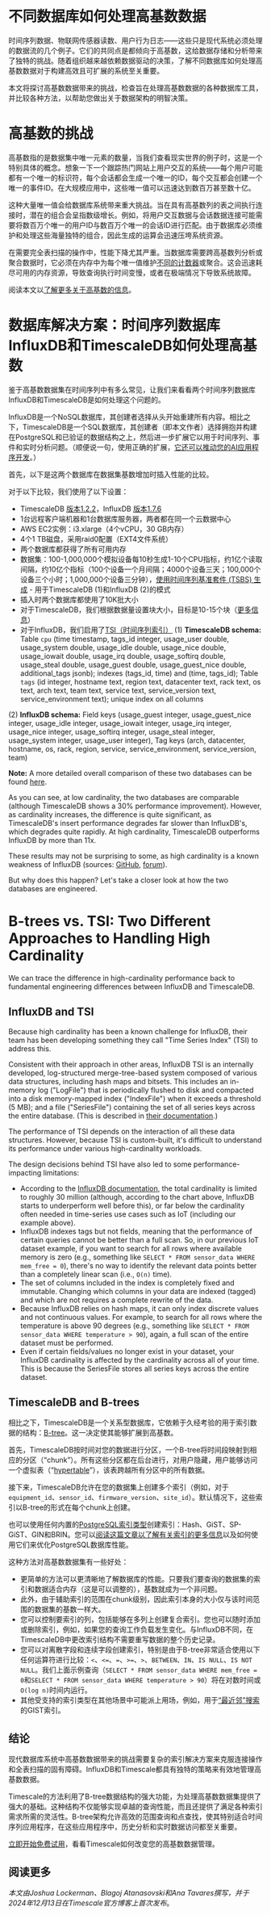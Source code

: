 # 不同数据库如何处理高基数数据

时间序列数据、物联网传感器读数、用户行为日志——这些只是现代系统必须处理的数据流的几个例子。它们的共同点是都倾向于高基数，这给数据存储和分析带来了独特的挑战。随着组织越来越依赖数据驱动的决策，了解不同数据库如何处理高基数数据对于构建高效且可扩展的系统至关重要。

本文将探讨高基数数据带来的挑战，检查旨在处理高基数数据的各种数据库工具，并比较各种方法，以帮助您做出关于数据架构的明智决策。

# 高基数的挑战

高基数指的是数据集中唯一元素的数量，当我们查看现实世界的例子时，这是一个特别具体的概念。想象一下一个跟踪热门网站上用户交互的系统——每个用户可能都有一个唯一的标识符，每个会话都会生成一个唯一的ID，每个交互都会创建一个唯一的事件ID。在大规模应用中，这些唯一值可以迅速达到数百万甚至数十亿。

这种大量唯一值会给数据库系统带来重大挑战。当在具有高基数列的表之间执行连接时，潜在的组合会呈指数级增长。例如，将用户交互数据与会话数据连接可能需要将数百万个唯一的用户ID与数百万个唯一的会话ID进行匹配。由于数据库必须维护和处理这些海量独特的组合，因此生成的运算会迅速压垮系统资源。

在需要完全表扫描的操作中，性能下降尤其严重。当数据库需要跨高基数列分析或聚合数据时，它必须在内存中为每个唯一值维护[不同的计数器](https://www.timescale.com/blog/counter-analytics-in-postgresql-beyond-simple-data-denormalization/)或聚合。这会迅速耗尽可用的内存资源，导致查询执行时间变慢，或者在极端情况下导致系统故障。

阅读本文以[了解更多关于高基数的信息](https://www.timescale.com/blog/what-is-high-cardinality)。

# 数据库解决方案：时间序列数据库InfluxDB和TimescaleDB如何处理高基数

鉴于高基数数据集在时间序列中有多么常见，让我们来看看两个时间序列数据库InfluxDB和TimescaleDB是如何处理这个问题的。

InfluxDB是一个NoSQL数据库，其创建者选择从头开始重建所有内容。相比之下，TimescaleDB是一个SQL数据库，其创建者（即本文作者）选择拥抱并构建在PostgreSQL和已验证的数据结构之上，然后进一步扩展它以用于时间序列、事件和实时分析问题。（顺便说一句，使用正确的扩展，[它还可以推动您的AI应用程序开发](https://www.timescale.com/ai)。）

首先，以下是这两个数据库在数据集基数增加时插入性能的比较。

对于以下比较，我们使用了以下设置：

- TimescaleDB [版本1.2.2](https://github.com/timescale/timescaledb/releases/tag/1.2.2?ref=timescale.com)，InfluxDB [版本1.7.6](https://github.com/influxdata/influxdb/releases/tag/v1.7.6?ref=timescale.com)
- 1台远程客户端机器和1台数据库服务器，两者都在同一个云数据中心
- AWS EC2实例：i3.xlarge（4个vCPU，30 GB内存）
- 4个1 TB磁盘，采用raid0配置（EXT4文件系统）
- 两个数据库都获得了所有可用内存
- 数据集：100-1,000,000个模拟设备每10秒生成1-10个CPU指标，约1亿个读取间隔，约10亿个指标（100个设备一个月间隔；4000个设备三天；100,000个设备三个小时；1,000,000个设备三分钟），[使用时间序列基准套件 (TSBS) 生成](https://github.com/timescale/tsbs?ref=timescale.com) - 用于TimescaleDB (1)和InfluxDB (2)的模式
- 插入时两个数据库都使用了10K批大小
- 对于TimescaleDB，我们根据数据量设置块大小，目标是10-15个块（[更多信息](https://docs.timescale.com/using-timescaledb/hypertables?utm_source=timescale-blog&utm_medium=referral&utm_campaign=influx-benchmark-post&utm_content=seconddocslink#best-practices)）
- 对于InfluxDB，我们启用了[TSI（时间序列索引）](https://docs.influxdata.com/influxdb/v1.6/concepts/tsi-details/?ref=timescale.com)
(1) **TimescaleDB schema:** Table `cpu` (time timestamp, tags_id integer, usage_user double, usage_system double, usage_idle double, usage_nice double, usage_iowait double, usage_irq double, usage_softirq double, usage_steal double, usage_guest double, usage_guest_nice double, additional_tags jsonb); indexes (tags_id, time) and (time, tags_id); Table `tags` (id integer, hostname text, region text, datacenter text, rack text, os text, arch text, team text, service text, service_version text, service_environment text); unique index on all columns


(2) **InfluxDB schema:** Field keys (usage_guest integer, usage_guest_nice integer, usage_idle integer, usage_iowait integer, usage_irq integer, usage_nice integer, usage_softirq integer, usage_steal integer, usage_system integer, usage_user integer), Tag keys (arch, datacenter, hostname, os, rack, region, service, service_environment, service_version, team)


**Note:** A more detailed overall comparison of these two databases can be found [here](https://www.timescale.com/blog/timescaledb-vs-influxdb-for-time-series-data-timescale-influx-sql-nosql-36489299877/).


As you can see, at low cardinality, the two databases are comparable (although TimescaleDB shows a 30% performance improvement). However, as cardinality increases, the difference is quite significant, as TimescaleDB's insert performance degrades far slower than InfluxDB's, which degrades quite rapidly. At high cardinality, TimescaleDB outperforms InfluxDB by more than 11x.


These results may not be surprising to some, as high cardinality is a known weakness of InfluxDB (sources: [GitHub](https://github.com/influxdata/influxdb/search?q=%22high+cardinality%22&type=Issues&ref=timescale.com), [forum](https://community.influxdata.com/search?q=cardinality+order%3Alatest&ref=timescale.com)).


But why does this happen? Let's take a closer look at how the two databases are engineered.


# B-trees vs. TSI: Two Different Approaches to Handling High Cardinality
We can trace the difference in high-cardinality performance back to fundamental engineering differences between InfluxDB and TimescaleDB.


## InfluxDB and TSI
Because high cardinality has been a known challenge for InfluxDB, their team has been developing something they call "Time Series Index" (TSI) to address this.


Consistent with their approach in other areas, InfluxDB TSI is an internally developed, log-structured merge-tree-based system composed of various data structures, including hash maps and bitsets. This includes an in-memory log ("LogFile") that is periodically flushed to disk and compacted into a disk memory-mapped index ("IndexFile") when it exceeds a threshold (5 MB); and a file ("SeriesFile") containing the set of all series keys across the entire database. (This is described in [their documentation](https://docs.influxdata.com/influxdb/v1.7/concepts/tsi-details/?ref=timescale.com).)


The performance of TSI depends on the interaction of all these data structures. However, because TSI is custom-built, it's difficult to understand its performance under various high-cardinality workloads.


The design decisions behind TSI have also led to some performance-impacting limitations:


- According to the [InfluxDB documentation](https://docs.influxdata.com/influxdb/v1.7/concepts/tsi-details/?ref=timescale.com), the total cardinality is limited to roughly 30 million (although, according to the chart above, InfluxDB starts to underperform well before this), or far below the cardinality often needed in time-series use cases such as IoT (including our example above).
- InfluxDB indexes tags but not fields, meaning that the performance of certain queries cannot be better than a full scan. So, in our previous IoT dataset example, if you want to search for all rows where available memory is zero (e.g., something like `SELECT * FROM sensor_data WHERE mem_free = 0`), there's no way to identify the relevant data points better than a completely linear scan (i.e., `O(n)` time).
- The set of columns included in the index is completely fixed and immutable. Changing which columns in your data are indexed (tagged) and which are not requires a complete rewrite of the data.
- Because InfluxDB relies on hash maps, it can only index discrete values and not continuous values. For example, to search for all rows where the temperature is above 90 degrees (e.g., something like `SELECT * FROM sensor_data WHERE temperature > 90`), again, a full scan of the entire dataset must be performed.
- Even if certain fields/values no longer exist in your dataset, your InfluxDB cardinality is affected by the cardinality across all of your time. This is because the SeriesFile stores all series keys across the entire dataset.


## TimescaleDB and B-trees
相比之下，TimescaleDB是一个关系型数据库，它依赖于久经考验的用于索引数据的结构：[B-tree](https://en.wikipedia.org/wiki/B-tree)。这一决定使其能够扩展到高基数。

首先，TimescaleDB按时间对您的数据进行分区，一个B-tree将时间段映射到相应的分区（“chunk”）。所有这些分区都在后台进行，对用户隐藏，用户能够访问一个虚拟表（“[hypertable](https://docs.timescale.com/use-timescale/latest/hypertables/about-hypertables/)”），该表跨越所有分区中的所有数据。

接下来，TimescaleDB允许在您的数据集上创建多个索引（例如，对于`equipment_id`、`sensor_id`、`firmware_version`、`site_id`）。默认情况下，这些索引以B-tree的形式在每个chunk上创建。

也可以使用任何内置的[PostgreSQL索引类型](https://www.postgresql.org/docs/current/indexes-types.html?ref=timescale.com)创建索引：Hash、GiST、SP-GiST、GIN和BRIN。您可以[阅读这篇文章以了解有关索引的更多信息](https://www.timescale.com/learn/postgresql-performance-tuning-optimizing-database-indexes)以及如何使用它们来优化PostgreSQL数据库性能。

这种方法对高基数数据集有一些好处：

- 更简单的方法可以更清晰地了解数据库的性能。只要我们要查询的数据集的索引和数据适合内存（这是可以调整的），基数就成为一个非问题。
- 此外，由于辅助索引的范围在chunk级别，因此索引本身的大小仅与该时间范围的数据集的基数一样大。
- 您可以控制要索引的列，包括能够在多列上创建复合索引。您也可以随时添加或删除索引，例如，如果您的查询工作负载发生变化。与InfluxDB不同，在TimescaleDB中更改索引结构不需要重写数据的整个历史记录。
- 您可以对离散字段和连续字段创建索引，特别是由于B-tree非常适合使用以下任何运算符进行比较：`<`、`<=`、`=`、`>=`、`>`、`BETWEEN`、`IN`、`IS NULL`、`IS NOT NULL`。我们上面示例查询（`SELECT * FROM sensor_data WHERE mem_free = 0`和`SELECT * FROM sensor_data WHERE temperature > 90`）将在对数时间或`O(log n)`时间内运行。
- 其他受支持的索引类型在其他场景中可能派上用场，例如，用于[“最近邻”搜索](https://www.timescale.com/blog/understanding-diskann)的GIST索引。

## 结论

现代数据库系统中高基数数据带来的挑战需要复杂的索引解决方案来克服连接操作和全表扫描的固有障碍。InfluxDB和Timescale都具有独特的策略来有效地管理高基数数据。

Timescale的方法利用了B-tree数据结构的强大功能，为处理高基数数据集提供了强大的基础。这种结构不仅能够实现卓越的查询性能，而且还提供了满足各种索引需求所需的灵活性。B-tree架构允许高效的范围查询和点查找，使其特别适合时间序列应用程序，在这些应用程序中，历史分析和实时数据访问都至关重要。

[立即开始免费试用](https://console.cloud.timescale.com/signup)，看看Timescale如何改变您的高基数数据管理。

## 阅读更多

*本文由Joshua Lockerman、Blagoj Atanasovski和Ana Tavares撰写，并于2024年12月13日在Timescale官方博客上首次发布*。